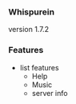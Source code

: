 ### Whispurein
<p>version 1.7.2</p>

### Features
- list features
  - Help
  - Music
  - server info

